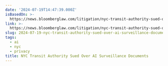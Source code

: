 ```yaml
---
date: '2024-07-19T14:47:39.000Z'
isBasedOn: >-
  https://news.bloomberglaw.com/litigation/nyc-transit-authority-sued-over-ai-surveillance-documents
link: >-
  https://news.bloomberglaw.com/litigation/nyc-transit-authority-sued-over-ai-surveillance-documents
slug: 2024-07-19-nyc-transit-authority-sued-over-ai-surveillance-documents
tags:
  - ai
  - nyc
  - privacy
title: NYC Transit Authority Sued Over AI Surveillance Documents
---
```

 
